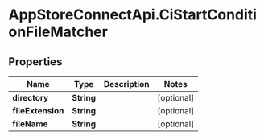 # AppStoreConnectApi.CiStartConditionFileMatcher

## Properties

Name | Type | Description | Notes
------------ | ------------- | ------------- | -------------
**directory** | **String** |  | [optional] 
**fileExtension** | **String** |  | [optional] 
**fileName** | **String** |  | [optional] 



